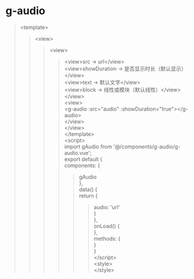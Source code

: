 # g-audio
>\<template><br>
>>\<view><br>
>>>\<view><br>
>>>>\<view>src -> url\</view><br>
>>>>\<view>showDuration -> 是否显示时长（默认显示）\</view><br>
>>>>\<view>text -> 默认文字\</view><br>
>>>>\<view>block -> 线性或模块（默认线性）\</view><br>
>>>\</view><br>
>>>\<view><br>
>>>>\<g-audio :src="audio" :showDuration="true">\</g-audio><br>
>>>\</view><br>
>>\</view><br>
>\</template><br>
>\<script><br>
>>import gAudio from '@/components/g-audio/g-audio.vue';<br>
>>>export default {<br>
>>>>components: {<br>
>>>>>gAudio<br>
>>>>},<br>
>>>>data() {<br>
>>>>>return {<br>
>>>>>>audio: 'url'<br>
>>>>>}<br>
>>>>},<br>
>>>>onLoad() {<br>
>>>>},<br>
>>>>methods: {<br>
>>>>}<br>
>>>}<br>
>\</script><br>
\<style><br>
\</style><br>
